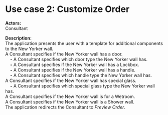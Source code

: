 # Use case 2: Customize Order

**Actors:**  
Consultant

**Description:**  
The application presents the user with a template for additional components to the New Yorker wall.  
A Consultant specifies if the New Yorker wall has a door.  
&nbsp;&nbsp;&nbsp; **-** A Consultant specifies which door type the New Yorker wall has.  
&nbsp;&nbsp;&nbsp; **-** A Consultant specifies if the New Yorker wall has a Lockbox.  
&nbsp;&nbsp;&nbsp; **-** A Consultant specifies if the New Yorker wall has a handle.  
&nbsp;&nbsp;&nbsp; **-** A Consultant specifies which handle type the New Yorker wall has.  
A Consultant specifies if the New Yorker wall has special glass.  
&nbsp;&nbsp;&nbsp; **-** A Consultant specifies which special glass type the New Yorker wall has.  
A Consultant specifies if the New Yorker wall is for a Wetroom.  
A Consultant specifies if the New Yorker wall is a Shower wall.  
The application redirects the Consultant to *Preview Order*.

